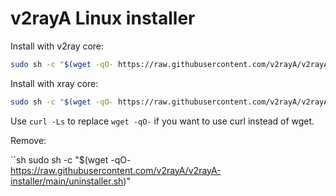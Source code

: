 # v2rayA Linux installer

Install with v2ray core:

```sh
sudo sh -c "$(wget -qO- https://raw.githubusercontent.com/v2rayA/v2rayA-installer/main/installer.sh)" @ --with-v2ray
```

Install with xray core:

```sh
sudo sh -c "$(wget -qO- https://raw.githubusercontent.com/v2rayA/v2rayA-installer/main/installer.sh)" @ --with-xray
```

Use `curl -Ls` to replace `wget -qO-` if you want to use curl instead of wget.

Remove:

``sh
sudo sh -c "$(wget -qO- https://raw.githubusercontent.com/v2rayA/v2rayA-installer/main/uninstaller.sh)"
```
